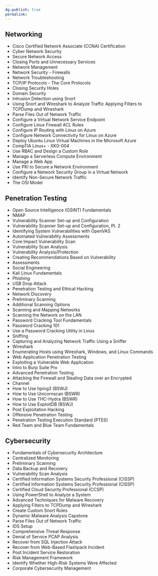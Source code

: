 ```yaml
---
dg-publish: true
permalink:
---
```







## Networking

- Cisco Certified Network Associate (CCNA) Certification
- Cyber Network Security
- Secure Network Access
- Closing Ports and Unnecessary Services
- Network Management
- Network Security - Firewalls
- Network Troubleshooting
- TCP/IP Protocols - The Core Protocols
- Closing Security Holes
- Domain Security
- Intrusion Detection using Snort
- Using Snort and Wireshark to Analyze Traffic Applying Filters to TCPDump and Wireshark
- Parse Files Out of Network Traffic
- Configure a Virtual Network Service Endpoint
- Configure Linux Firewall ACL Rules
- Configure IP Routing with Linux on Azure
- Configure Network Connectivity for Linux on Azure
- Deploy Ubuntu Linux Virtual Machines in the Microsoft Azure
- CompTIA Linux+ - XK0-004
- Use RBAC and Design a Custom Role
- Manage a Serverless Compute Environment
- Manage a Web App
- Use PKI to Secure a Network Environment
- Configure a Network Security Group in a Virtual Network
- Identify Non-Secure Network Traffic
- The OSI Model

  

  

## Penetration Testing

- Open Source Intelligence (OSINT) Fundamentals
- NMAP
- Vulnerability Scanner Set-up and Configuration
- Vulnerability Scanner Set-up and Configuration, Pt. 2
- Identifying System Vulnerabilities with OpenVAS
- Automated Vulnerability Assessments
- Core Impact Vulnerability Scan
- Vulnerability Scan Analysis
- Vulnerability Analysis/Protection
- Creating Recommendations Based on Vulnerability
- Assessments
- Social Engineering
- Kali Linux Fundamentals
- Phishing
- USB Drop Attack
- Penetration Testing and Ethical Hacking
- Network Discovery
- Preliminary Scanning
- Additional Scanning Options
- Scanning and Mapping Networks
- Scanning the Network on the LAN
- Password Cracking Tool Fundamentals
- Password Cracking 101
- Use a Password Cracking Utility in Linux
- Sniffing
- Capturing and Analyzing Network Traffic Using a Sniffer
- Wireshark
- Enumerating Hosts using Wireshark, Windows, and Linux Commands
- Web Application Penetration Testing
- Exploiting a Vulnerable Web Application
- Intro to Burp Suite Pro
- Advanced Penetration Testing
- Attacking the Firewall and Stealing Data over an Encrypted
- Channel
- How to Use hping3 (BSWJ)
- How to Use Unicornscan (BSWR)
- How to Use THC-Hydra (BSWR)
- How to Use ExploitDB (BSWJ)
- Post Exploitation Hacking
- Offensive Penetration Testing
- Penetration Testing Execution Standard (PTES)
- Red Team and Blue Team Fundamentals

  

  

## Cybersecurity

- Fundamentals of Cybersecurity Architecture
- Centralized Monitoring
- Preliminary Scanning
- Data Backup and Recovery
- Vulnerability Scan Analysis
- Certified Information Systems Security Professional (CISSP)
- Certified Information Systems Security Professional (CISSP)
- Certified Cloud Security Professional (CCSP)
- Using PowerShell to Analyze a System
- Advanced Techniques for Malware Recovery
- Applying Filters to TCPDump and Wireshark
- Create Custom Snort Rules
- Dynamic Malware Analysis Capstone
- Parse Files Out of Network Traffic
- IDS Setup
- Comprehensive Threat Response
- Denial of Service PCAP Analysis
- Recover from SQL Injection Attack
- Recover from Web-Based Flashpack Incident
- Post Incident Service Restoration
- Risk Management Framework
- Identify Whether High-Risk Systems Were Affected
- Corporate Cybersecurity Management